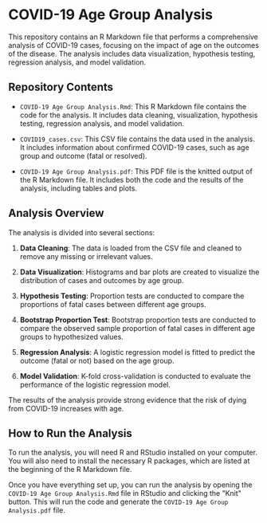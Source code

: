 # COVID-19 Age Group Analysis

This repository contains an R Markdown file that performs a comprehensive analysis of COVID-19 cases, focusing on the impact of age on the outcomes of the disease. The analysis includes data visualization, hypothesis testing, regression analysis, and model validation.

## Repository Contents

- `COVID-19 Age Group Analysis.Rmd`: This R Markdown file contains the code for the analysis. It includes data cleaning, visualization, hypothesis testing, regression analysis, and model validation.

- `COVID19_cases.csv`: This CSV file contains the data used in the analysis. It includes information about confirmed COVID-19 cases, such as age group and outcome (fatal or resolved).

- `COVID-19 Age Group Analysis.pdf`: This PDF file is the knitted output of the R Markdown file. It includes both the code and the results of the analysis, including tables and plots.

## Analysis Overview

The analysis is divided into several sections:

1. **Data Cleaning**: The data is loaded from the CSV file and cleaned to remove any missing or irrelevant values.

2. **Data Visualization**: Histograms and bar plots are created to visualize the distribution of cases and outcomes by age group.

3. **Hypothesis Testing**: Proportion tests are conducted to compare the proportions of fatal cases between different age groups.

4. **Bootstrap Proportion Test**: Bootstrap proportion tests are conducted to compare the observed sample proportion of fatal cases in different age groups to hypothesized values.

5. **Regression Analysis**: A logistic regression model is fitted to predict the outcome (fatal or not) based on the age group.

6. **Model Validation**: K-fold cross-validation is conducted to evaluate the performance of the logistic regression model.

The results of the analysis provide strong evidence that the risk of dying from COVID-19 increases with age.

## How to Run the Analysis

To run the analysis, you will need R and RStudio installed on your computer. You will also need to install the necessary R packages, which are listed at the beginning of the R Markdown file.

Once you have everything set up, you can run the analysis by opening the `COVID-19 Age Group Analysis.Rmd` file in RStudio and clicking the "Knit" button. This will run the code and generate the `COVID-19 Age Group Analysis.pdf` file.
